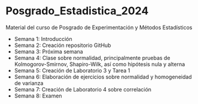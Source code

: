 # Posgrado_Estadistica_2024
Material del curso de Posgrado de Experimentación y Métodos Estadísticos




+ Semana 1: Introducción
+ Semana 2: Creación repositorio GitHub
+ Semana 3: Próxima semana
+ Semana 4: Clase sobre normalidad, principalmente pruebas de Kolmogorov-Smirnov, Shapiro-Wilk, así como
hipótesis nula y alterna
+ Semana 5: Creación de Laboratorio 3 y Tarea 1
+ Semana 6: Elaboración de ejercicios sobre normalidad y homogeneidad de varianza
+ Semana 7: Creación de Laboratorio 4 sobre correlación
+ Semana 8: Examen

